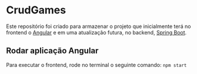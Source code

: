 # CrudGames

Este repositório foi criado para armazenar o projeto que inicialmente terá no frontend o [Angular](https://angular.io/) e em uma atualização futura, no backend, [Spring Boot](https://spring.io/projects/spring-boot).

## Rodar aplicação Angular

Para executar o frontend, rode no terminal o seguinte comando: `npm start`
